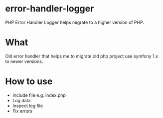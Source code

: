 # error-handler-logger
PHP Error Handler Logger helps migrate to a higher version of PHP.

# What
Old error handler that helps me to migrate old php project use symfony 1.x to newer versions.

# How to use
* Include file e.g. index.php
* Log data
* Inspect log file
* Fix errors
